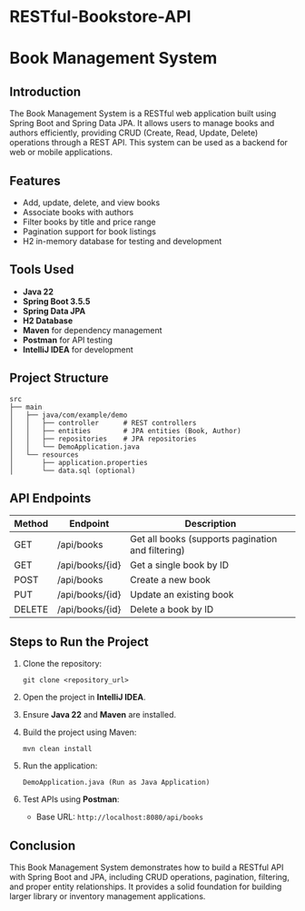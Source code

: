 # RESTful-Bookstore-API

# Book Management System

## Introduction

The Book Management System is a RESTful web application built using Spring Boot and Spring Data JPA. It allows users to manage books and authors efficiently, providing CRUD (Create, Read, Update, Delete) operations through a REST API. This system can be used as a backend for web or mobile applications.

## Features

* Add, update, delete, and view books
* Associate books with authors
* Filter books by title and price range
* Pagination support for book listings
* H2 in-memory database for testing and development

## Tools Used

* **Java 22**
* **Spring Boot 3.5.5**
* **Spring Data JPA**
* **H2 Database**
* **Maven** for dependency management
* **Postman** for API testing
* **IntelliJ IDEA** for development

## Project Structure

```
src
├── main
│   ├── java/com/example/demo
│   │   ├── controller      # REST controllers
│   │   ├── entities        # JPA entities (Book, Author)
│   │   ├── repositories    # JPA repositories
│   │   └── DemoApplication.java
│   └── resources
│       ├── application.properties
│       └── data.sql (optional)
```

## API Endpoints

| Method | Endpoint        | Description                                       |
| ------ | --------------- | ------------------------------------------------- |
| GET    | /api/books      | Get all books (supports pagination and filtering) |
| GET    | /api/books/{id} | Get a single book by ID                           |
| POST   | /api/books      | Create a new book                                 |
| PUT    | /api/books/{id} | Update an existing book                           |
| DELETE | /api/books/{id} | Delete a book by ID                               |

## Steps to Run the Project

1. Clone the repository:

   ```
   git clone <repository_url>
   ```
2. Open the project in **IntelliJ IDEA**.
3. Ensure **Java 22** and **Maven** are installed.
4. Build the project using Maven:

   ```
   mvn clean install
   ```
5. Run the application:

   ```
   DemoApplication.java (Run as Java Application)
   ```
6. Test APIs using **Postman**:

   * Base URL: `http://localhost:8080/api/books`

## Conclusion

This Book Management System demonstrates how to build a RESTful API with Spring Boot and JPA, including CRUD operations, pagination, filtering, and proper entity relationships. It provides a solid foundation for building larger library or inventory management applications.

